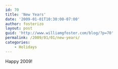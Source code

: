 ```yaml
---
id: 70
title: 'New Years'
date: '2009-01-01T10:30:00-07:00'
author: fosterizo
layout: post
guid: 'http://www.williamgfoster.com/blog/?p=70'
permalink: /2009/01/01/new-years/
categories:
    - Holidays
---
```


Happy 2009!